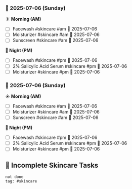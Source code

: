 ### 📅 2025-07-06 (Sunday)


**☀️ Morning (AM)**
- [ ] Facewash #skincare #am 📅 2025-07-06
- [ ] Moisturizer #skincare #am 📅 2025-07-06
- [ ] Sunscreen #skincare #am 📅 2025-07-06

**🌙 Night (PM)**
- [ ] Facewash #skincare #pm 📅 2025-07-06
- [ ] 2% Salicylic Acid Serum #skincare #pm 📅 2025-07-06
- [ ] Moisturizer #skincare #pm 📅 2025-07-06

### 📅 2025-07-06 (Sunday)


**☀️ Morning (AM)**
- [ ] Facewash #skincare #am 📅 2025-07-06
- [ ] Moisturizer #skincare #am 📅 2025-07-06
- [ ] Sunscreen #skincare #am 📅 2025-07-06

**🌙 Night (PM)**
- [ ] Facewash #skincare #pm 📅 2025-07-06
- [ ] 2% Salicylic Acid Serum #skincare #pm 📅 2025-07-06
- [ ] Moisturizer #skincare #pm 📅 2025-07-06

## 🔎 Incomplete Skincare Tasks
```tasks
not done
tag: #skincare
```
